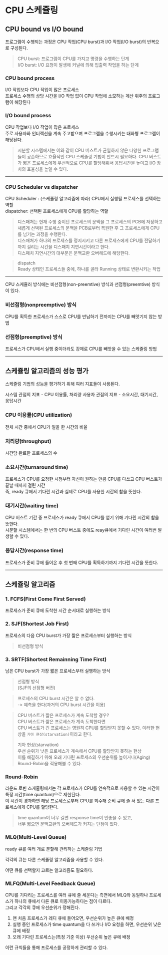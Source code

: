 # CPU 스케쥴링

## CPU bound vs I/O bound

프로그램이 수행되는 과정은 CPU 작업(CPU burst)과 I/O 작업(I/O burst)의 반복으로 구성된다.

> CPU burst: 프로그램이 CPU를 가지고 명령을 수행하는 단계  
> I/O burst: I/O 요청이 발생해 커널에 의해 입출력 작업을 하는 단계

### CPU bound process

I/O 작업보다 CPU 작업이 많은 프로세스  
프로세스 수행의 상당 시간을 I/O 작업 없이 CPU 작업에 소모하는 계산 위주의 프로그램이 해당된다

### I/O bound process

CPU 작업보다 I/O 작업이 많은 프로세스  
주로 사용자와 인터랙션을 계속 주고받으며 프로그램을 수행시키는 대화형 프로그램이 해당된다.

> 시분할 시스템에서는 이와 같이 CPU 버스트가 균일하지 않은 다양한 프로그램들이 공존하므로 효율적인 CPU 스케줄링 기법이 반드시 필요하다.
> CPU 버스트가 짧은 프로세스에게 우선적으로 CPU를 할당해줘서 응답시간을 높이고 I/O 장치의 효율성을 높일 수 있다.

---

### CPU Scheduler vs dispatcher

CPU Scheduler : (스케쥴링 알고리즘에 따라) CPU에서 실행될 프로세스를 선택하는 역할  
dispatcher: 선택된 프로세스에게 CPU를 할당하는 역할

> 디스패처는 현재 수행 중이던 프로세스의 문맥을 그 프로세스의 PCB에 저장하고  
> 새롭게 선택된 프로세스의 문맥을 PCB로부터 복원한 후 그 프로세스에게 CPU를 넘기는 과정을 수행한다.  
> 디스패처가 하나의 프로세스를 정지시키고 다른 프로세스에게 CPU를 전달하기까지 걸리는 시간을 디스패치 지연시간이라고 한다.  
> 디스패치 지연시간의 대부분은 문맥교환 오버헤드에 해당한다.

> dispatch  
> Ready 상태인 프로세스들 중에, 하나를 골라 Running 상태로 변환시키는 작업

---

CPU 스케쥴러 방식에는 비선점형(non-preemtive) 방식과 선점형(preemtive) 방식이 있다.

### 비선점형(nonpreemptive) 방식

CPU를 획득한 프로세스가 스스로 CPU를 반납하기 전까지는 CPU를 빼앗기지 않는 방법

### 선점형(preemptive) 방식

프로세스가 CPU에서 실행 중이더라도 강제로 CPU를 빼앗을 수 있는 스케줄링 방법

---

## 스케쥴링 알고리즘의 성능 평가

스케줄링 기법의 성능을 평가하기 위해 여러 지표들이 사용된다.

시스템 관점의 지표 - CPU 이용률, 처리량
사용자 관점의 지표 - 소요시간, 대기시간, 응답시간

### CPU 이용률(CPU utilization)
전체 시간 중에서 CPU가 일을 한 시간의 비율

### 처리량(throughput)
시간담 완료한 프로세스의 수

### 소요시간(turnaround time)
프로세스가 CPU를 요청한 시점부터 자신이 원하는 만큼 CPU를 다쓰고 CPU 버스트가 끝날 때까지 걸린 시간  
즉, ready 큐에서 기다린 시간과 실제로 CPU를 사용한 시간의 합을 뜻한다.

### 대기시간(waiting time)
CPU 버스트 기간 중 프로세스가 ready 큐에서 CPU를 얻기 위해 기다린 시간의 합을 뜻한다.  
시분할 시스템에서는 한 번의 CPU 버스트 중에도 reay큐에서 기다린 시간이 여러번 발생할 수 있다.

### 응답시간(response time)
프로세스가 준비 큐에 들어온 후 첫 번째 CPU를 획득하기까지 기다린 시간을 뜻한다.

---

## 스케쥴링 알고리즘

### 1. FCFS(First Come First Served)

프로세스가 준비 큐에 도착한 시간 순서대로 실행하는 방식

### 2. SJF(Shortest Job First)

프로세스의 다음 CPU burst가 가장 짧은 프로세스부터 실행하는 방식

> 비선점형 방식

### 3. SRTF(Shortest Remainning Time First)

남은 CPU burst가 가장 짧은 프로세스부터 실행하는 방식

> 선점형 방식  
> (SJF의 선점형 버전)

> 프로세스의 CPU burst 시간은 알 수 없다.  
> -> 예측을 한다(과거의 CPU burst 시간을 이용)

> CPU 버스트가 짧은 프로세스가 계속 도착할 경우?  
> CPU 버스트가 짧은 프로세스가 계속 도착한다면  
> CPU 버스트가 긴 프로세스는 영원히 CPU를 할당받지 못할 수 있다.
> 이러한 현상을 `기아 현상(starvation)`이라고 한다.
> 
> 기아 현상(starvation)  
> 우선 순위가 낮은 프로세스가 계속해서 CPU를 할당받지 못하는 현상  
> 이를 해결하기 위해 오래 기다린 프로세스의 우선순위를 높이거나(Aging) Round-Robin을 적용해볼 수 있다.

### Round-Robin

라운드 로빈 스케줄링에서는 각 프로세스가 CPU를 연속적으로 사용할 수 있는 시간이 특정 시간(time quantum)으로 제한된다.  
이 시간이 경과하면 해당 프로세스로부터 CPU를 회수해 준비 큐에 줄 서 있는 다른 프로세스에게 CPU를 할당한다.

> time quantum이 너무 길면 response time이 안좋을 수 있고,  
> 너무 짧으면 문맥교환의 오버헤드가 커지는 단점이 있다.

### MLQ(Multi-Level Queue)

ready 큐를 여러 개로 분할해 관리하는 스케줄링 기법

각각의 큐는 다른 스케쥴링 알고리즘을 사용할 수 있다.

어떤 큐를 선택할지 고르는 알고리즘도 필요하다.

### MLFQ(Multi-Level Feedback Queue)

CPU를 기다리는 프로세스를 여러 큐에 줄 세운다는 측면에서 MLQ와 동일하나 프로세스가 하나의 큐에서 다른 큐로 이동가능하다는 점이 다르다.  
그리고 각각의 큐에 우선순위가 정해진다.

1. 맨 처음 프로세스가 레디 큐에 들어오면, 우선순위가 높은 큐에 배정
2. 실행 중인 프로세스가 time quantum을 다 쓰거나 I/O 요청을 하면, 우선순위 낮은 큐에 배정
3. 오래 기다린 프로세스는(특정 기준 이상) 우선순위 높은 큐에 배정

이런 규칙들을 통해 프로세스를 공정하게 관리할 수 있다.